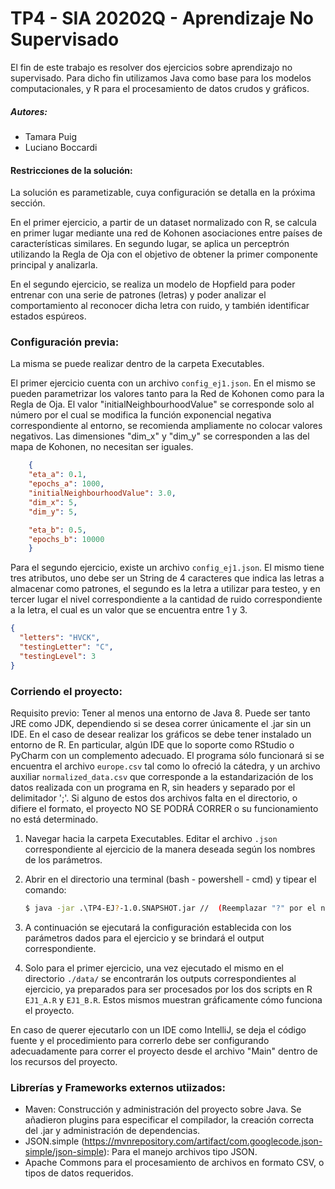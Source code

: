 # TP4 - SIA 20202Q - Aprendizaje No Supervisado

El fin de este trabajo es resolver dos ejercicios sobre aprendizajo no supervisado. Para dicho fin utilizamos Java como base para los modelos computacionales, y R para el procesamiento de datos crudos y gráficos.

##### Autores:

* Tamara Puig
* Luciano Boccardi

#### Restricciones de la solución:

La solución es parametizable, cuya configuración se detalla en la próxima sección.

En el primer ejercicio, a partir de un dataset normalizado con R, se calcula en primer lugar mediante una red de Kohonen asociaciones entre países de características similares. En segundo lugar, se aplica un perceptrón utilizando la Regla de Oja con el objetivo de obtener la primer componente principal y analizarla.

En el segundo ejercicio, se realiza un modelo de Hopfield para poder entrenar con una serie de patrones (letras) y poder analizar el comportamiento al reconocer dicha letra con ruido, y también identificar estados espúreos.


### Configuración previa:

La misma se puede realizar dentro de la carpeta Executables.

El primer ejercicio cuenta con un archivo ```config_ej1.json```. En el mismo se pueden parametrizar los valores tanto para la Red de Kohonen como para la Regla de Oja. El valor "initialNeighbourhoodValue" se corresponde solo al número por el cual se modifica la función exponencial negativa correspondiente al entorno, se recomienda ampliamente no colocar valores negativos. Las dimensiones "dim_x" y "dim_y" se corresponden a las del mapa de Kohonen, no necesitan ser iguales.

```JSON
    {
    "eta_a": 0.1,
    "epochs_a": 1000,
    "initialNeighbourhoodValue": 3.0,
    "dim_x": 5,
    "dim_y": 5,

    "eta_b": 0.5,
    "epochs_b": 10000
    }
```

Para el segundo ejercicio, existe un archivo ```config_ej1.json```. El mismo tiene tres atributos, uno debe ser un String de 4 caracteres que indica las letras a almacenar como patrones, el segundo es la letra a utilizar para testeo, y en tercer lugar el nivel correspondiente a la cantidad de ruido correspondiente a la letra, el cual es un valor que se encuentra entre 1 y 3.

```JSON
{
  "letters": "HVCK",
  "testingLetter": "C",
  "testingLevel": 3
}
```


### Corriendo el proyecto:

Requisito previo: Tener al menos una entorno de Java 8. Puede ser tanto JRE como JDK, dependiendo si se desea correr únicamente el .jar sin un IDE. En el caso de desear realizar los gráficos se debe tener instalado un entorno de R. En particular, algún IDE que lo soporte como RStudio o PyCharm con un complemento adecuado. El programa sólo funcionará si se encuentra el archivo ```europe.csv``` tal como lo ofreció la cátedra, y un archivo auxiliar ```normalized_data.csv``` que corresponde a la estandarización de los datos realizada con un programa en R, sin headers y separado por el delimitador ';'. Si alguno de estos dos archivos falta en el directorio, o difiere el formato, el proyecto NO SE PODRÁ CORRER o su funcionamiento no está determinado.

1) Navegar hacia la carpeta Executables. Editar el archivo ```.json``` correspondiente al ejercicio de la manera deseada según los nombres de los parámetros.

2) Abrir en el directorio una terminal (bash - powershell - cmd) y tipear el comando:
    ```sh
    $ java -jar .\TP4-EJ?-1.0.SNAPSHOT.jar //  (Reemplazar "?" por el número del ejercicio).
    ```

3) A continuación se ejecutará la configuración establecida con los parámetros dados para el ejercicio y se brindará el output correspondiente.

4) Solo para el primer ejercicio, una vez ejecutado el mismo en el directorio ```./data/``` se encontrarán los outputs correspondientes al ejercicio, ya preparados para ser procesados por los dos scripts en R ```EJ1_A.R``` y ```EJ1_B.R```. Estos mismos muestran gráficamente cómo funciona el proyecto.

En caso de querer ejecutarlo con un IDE como IntelliJ, se deja el código fuente y el procedimiento para correrlo debe ser configurando adecuadamente para correr el proyecto desde el archivo "Main" dentro de los recursos del proyecto.


### Librerías y Frameworks externos utiizados:

* Maven: Construcción y administración del proyecto sobre Java. Se añadieron plugins para especificar el compilador, la creación correcta del .jar y administración de dependencias.
* JSON.simple (https://mvnrepository.com/artifact/com.googlecode.json-simple/json-simple): Para el manejo archivos tipo JSON.
* Apache Commons para el procesamiento de archivos en formato CSV, o tipos de datos requeridos.
